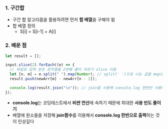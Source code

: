 ### 1. 구간합

- 구간 합 알고리즘을 활용하려면 먼저 **합 배열**을 구해야 됨
- 합 배열 정의
  - S[i] = S[i-1] + A[i]

### 2. 배운 점

```javascript
let result = [];

input.slice(2).forEach((e) => {
  // 파일로 입력 받은 문자열을 2번째 줄터 자르기 slice 이용
  let [n, m] = e.split(" ").map(Number); // split(' ')으로 나눈 값을 map(Number)를 이용해 숫자로 치환, [n,m] 디스트럭처링을 이용하여 한번에 저장
  result.push(newArr[m] - newArr[n - 1]);

  console.log(result.join("\n")); // join을 사용해 console.log 한번만 사용해서 출력하도록 함
});
```

- **console.log**는 코딩테스트에서 **비싼 연산**에 속하기 때문에 최대한 **사용 빈도 줄이기**
- 배열에 원소들을 저장해 **join함수**를 이용해서 **console.log 한번으로 출력**하는 것이 인상깊다
